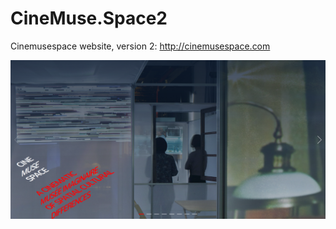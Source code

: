# CineMuse.Space2
Cinemusespace website, version 2: http://cinemusespace.com

![](cinemuse.space2/img/cine2.png)

